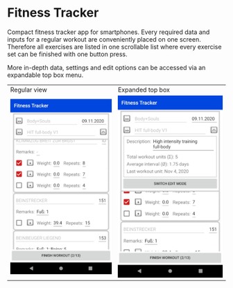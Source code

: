 # Fitness Tracker
 
Compact fitness tracker app for smartphones. Every required data and inputs for a regular workout are conveniently placed on one screen. Therefore all exercises are listed in one scrollable list where every exercise set can be finished with one button press.

More in-depth data, settings and edit options can be accessed via an expandable top box menu.

<table>
  <tr>
    <td>Regular view</td>
    <td>Expanded top box</td>
  </tr>
  <tr>
    <td><img src="app/src/main/res/pics/Showcase01.jpg" width=384></td>
    <td><img src="app/src/main/res/pics/Showcase02.jpg" width=384></td>
  </tr>
</table>
